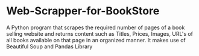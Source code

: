 # Web-Scrapper-for-BookStore
A Python program that scrapes the required number of pages of a book selling website and returns content such as Titles, Prices, Images, URL's of all books available on that  page in an organized manner. It makes use of Beautiful Soup and Pandas Library 
